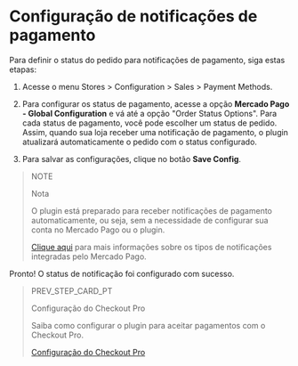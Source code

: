 # Configuração de notificações de pagamento

Para definir o status do pedido para notificações de pagamento, siga estas etapas:

1. Acesse o menu Stores > Configuration > Sales > Payment Methods.

2. Para configurar os status de pagamento, acesse a opção **Mercado Pago - Global Configuration** e vá até a opção "Order Status Options". Para cada status de pagamento, você pode escolher um status de pedido. Assim, quando sua loja receber uma notificação de pagamento, o plugin atualizará automaticamente o pedido com o status configurado.

3. Para salvar as configurações, clique no botão **Save Config**.

> NOTE
>
> Nota
>
> O plugin está preparado para receber notificações de pagamento automaticamente, ou seja, sem a necessidade de configurar sua conta no Mercado Pago ou o plugin.
>
> [Clique aqui](https://www.mercadopago[FAKER][URL][DOMAIN]/developers/pt/guides/notifications/introduction) para mais informações sobre os tipos de notificações integradas pelo Mercado Pago.

Pronto! O status de notificação foi configurado com sucesso.

> PREV_STEP_CARD_PT
>
> Configuração do Checkout Pro
>
> Saiba como configurar o plugin para aceitar pagamentos com o Checkout Pro.
>
> [Configuração do Checkout Pro](https://www.mercadopago[FAKER][URL][DOMAIN]/developers/pt/guides/plugins/magento-two/checkout-pro-configuration)